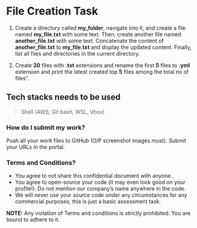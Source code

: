 # File Creation Task

1. Create a directory called **my_folder**, navigate into it, and create a file named **my_file.txt** with some text. Then, create another file named **another_file.txt** with some text. Concatenate the content of **another_file.txt** to **my_file.txt** and display the updated content. Finally, list all files and directories in the current directory.

2. Create **20** files with **.txt** extensions and rename the first **5** files to **.yml** extension and print the latest created top **5** files among the total no of files".

## Tech stacks needs to be used

> Shell (AWS, Git bash, WSL, Vbox)

### How do I submit my work?

Push all your work files to GitHub (O/P screenshot images must).
Submit your URLs in the portal.

### Terms and Conditions?

* You agree to not share this confidential document with anyone.
* You agree to open-source your code (it may even look good on your profile!). Do not mention our company’s name anywhere in the code.
* We will never use your source code under any circumstances for any commercial purposes; this is just a basic assessment task.

**NOTE:** Any violation of Terms and conditions is strictly prohibited. You are bound to adhere to it.
